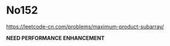 # No152
https://leetcode-cn.com/problems/maximum-product-subarray/

**NEED PERFORMANCE ENHANCEMENT**
